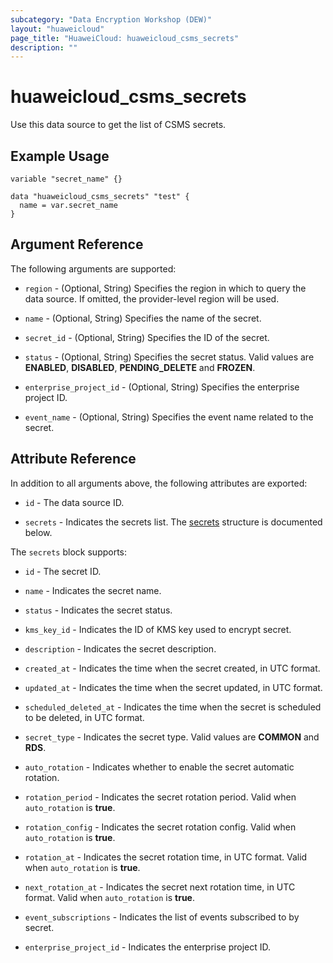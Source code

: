 ```yaml
---
subcategory: "Data Encryption Workshop (DEW)"
layout: "huaweicloud"
page_title: "HuaweiCloud: huaweicloud_csms_secrets"
description: ""
---
```


# huaweicloud_csms_secrets

Use this data source to get the list of CSMS secrets.

## Example Usage

```hcl
variable "secret_name" {}

data "huaweicloud_csms_secrets" "test" {
  name = var.secret_name
}
```

## Argument Reference

The following arguments are supported:

* `region` - (Optional, String) Specifies the region in which to query the data source.
  If omitted, the provider-level region will be used.

* `name` - (Optional, String) Specifies the name of the secret.

* `secret_id` - (Optional, String) Specifies the ID of the secret.

* `status` - (Optional, String) Specifies the secret status. Valid values are **ENABLED**, **DISABLED**,
  **PENDING_DELETE** and **FROZEN**.

* `enterprise_project_id` - (Optional, String) Specifies the enterprise project ID.

* `event_name` - (Optional, String) Specifies the event name related to the secret.

## Attribute Reference

In addition to all arguments above, the following attributes are exported:

* `id` - The data source ID.

* `secrets` - Indicates the secrets list.
  The [secrets](#CSMS_secrets) structure is documented below.

<a name="CSMS_secrets"></a>
The `secrets` block supports:

* `id` - The secret ID.

* `name` - Indicates the secret name.

* `status` - Indicates the secret status.

* `kms_key_id` - Indicates the ID of KMS key used to encrypt secret.

* `description` - Indicates the secret description.

* `created_at` - Indicates the time when the secret created, in UTC format.

* `updated_at` - Indicates the time when the secret updated, in UTC format.

* `scheduled_deleted_at` - Indicates the time when the secret is scheduled to be deleted, in UTC format.

* `secret_type` - Indicates the secret type. Valid values are **COMMON** and **RDS**.

* `auto_rotation` - Indicates whether to enable the secret automatic rotation.

* `rotation_period` - Indicates the secret rotation period. Valid when `auto_rotation` is **true**.

* `rotation_config` - Indicates the secret rotation config. Valid when `auto_rotation` is **true**.

* `rotation_at` - Indicates the secret rotation time, in UTC format. Valid when `auto_rotation` is **true**.

* `next_rotation_at` - Indicates the secret next rotation time, in UTC format. Valid when `auto_rotation` is **true**.

* `event_subscriptions` - Indicates the list of events subscribed to by secret.

* `enterprise_project_id` - Indicates the enterprise project ID.
